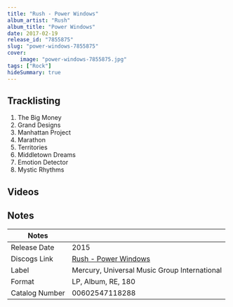 ```yaml
---
title: "Rush - Power Windows"
album_artist: "Rush"
album_title: "Power Windows"
date: 2017-02-19
release_id: "7855875"
slug: "power-windows-7855875"
cover:
    image: "power-windows-7855875.jpg"
tags: ["Rock"]
hideSummary: true
---
```


## Tracklisting
1. The Big Money
2. Grand Designs
3. Manhattan Project
4. Marathon
5. Territories
6. Middletown Dreams
7. Emotion Detector
8. Mystic Rhythms

## Videos


## Notes

| Notes          |             |
| ---------------| ----------- |
| Release Date   | 2015 |
| Discogs Link   | [Rush - Power Windows](https://www.discogs.com/release/7855875) |
| Label          | Mercury, Universal Music Group International |
| Format         | LP, Album, RE, 180 |
| Catalog Number | 00602547118288 |

